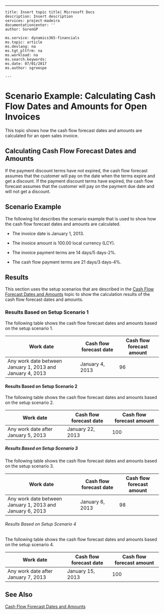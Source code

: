 ---
    title: Insert topic title| Microsoft Docs
    description: Insert description
    services: project-madeira
    documentationcenter: ''
    author: SorenGP

    ms.service: dynamics365-financials
    ms.topic: article
    ms.devlang: na
    ms.tgt_pltfrm: na
    ms.workload: na
    ms.search.keywords:
    ms.date: 07/01/2017
    ms.author: sgroespe

    ---
# Scenario Example: Calculating Cash Flow Dates and Amounts for Open Invoices
This topic shows how the cash flow forecast dates and amounts are calculated for an open sales invoice.  
  
## Calculating Cash Flow Forecast Dates and Amounts  
 If the payment discount terms have not expired, the cash flow forecast assumes that the customer will pay on the date when the terms expire and get a discount. If the payment discount terms have expired, the cash flow forecast assumes that the customer will pay on the payment due date and will not get a discount.  
  
## Scenario Example  
 The following list describes the scenario example that is used to show how the cash flow forecast dates and amounts are calculated.  
  
-   The invoice date is January 1, 2013.  
  
-   The invoice amount is 100.00 local currency \(LCY\).  
  
-   The invoice payment terms are 14 days\/5 days\-2%.  
  
-   The cash flow payment terms are 21 days\/3 days\-4%.  
  
## Results  
 This section uses the setup scenarios that are described in the [Cash Flow Forecast Dates and Amounts](../Finance/cash-flow-forecast-dates-and-amounts.md) topic to show the calculation results of the cash flow forecast dates and amounts.  
  
### Results Based on Setup Scenario 1  
 The following table shows the cash flow forecast dates and amounts based on the setup scenario 1.  
  
|Work date|Cash flow forecast date|Cash flow forecast amount|  
|---------------|-----------------------------|-------------------------------|  
|Any work date between January 1, 2013 and January 4, 2013|January 4, 2013|96|  
  
#### Results Based on Setup Scenario 2  
 The following table shows the cash flow forecast dates and amounts based on the setup scenario 2.  
  
|Work date|Cash flow forecast date|Cash flow forecast amount|  
|---------------|-----------------------------|-------------------------------|  
|Any work date after January 5, 2013|January 22, 2013|100|  
  
##### Results Based on Setup Scenario 3  
 The following table shows the cash flow forecast dates and amounts based on the setup scenario 3.  
  
|Work date|Cash flow forecast date|Cash flow forecast amount|  
|---------------|-----------------------------|-------------------------------|  
|Any work date between January 1, 2013 and January 6, 2013|January 6, 2013|98|  
  
###### Results Based on Setup Scenario 4  
 The following table shows the cash flow forecast dates and amounts based on the setup scenario 4.  
  
|Work date|Cash flow forecast date|Cash flow forecast amount|  
|---------------|-----------------------------|-------------------------------|  
|Any work date after January 7, 2013|January 15, 2013|100|  
  
## See Also  
 [Cash Flow Forecast Dates and Amounts](../Finance/cash-flow-forecast-dates-and-amounts.md)